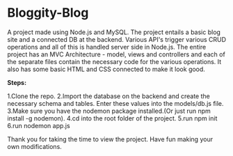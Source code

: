 # Bloggity-Blog

A project made using Node.js and MySQL. The project entails a basic blog site and a connected DB at the backend. Various API's trigger various CRUD operations and all of this is handled server side in Node.js. The entire project has an MVC Architecture - model, views and controllers and each of the separate files contain the necessary code for the various operations. It also has some basic HTML and CSS connected to make it look good.

**Steps:**

  1.Clone the repo.
  2.Import the database on the backend and create the necessary schema and tables. Enter these values into the models/db.js file.
  3.Make sure you have the nodemon package installed.(Or just run npm install -g nodemon).
  4.cd into the root folder of the project.
  5.run npm init
  6.run nodemon app.js

Thank you for taking the time to view the project. Have fun making your own modifications.
